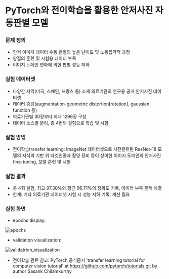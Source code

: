 # PyTorch와 전이학습을 활용한 안저사진 자동판별 모델

### 문제 정의
- 안저 이미지 데이터 수동 판별의 높은 난이도 및 노동집약적 과정
- 양질의 훈련 및 시험용 데이터 부족
- 이미지 도메인 변화에 의한 판별 성능 저하

### 실험 데이터셋
- 다양한 지역(미국, 스페인, 프랑스 등) 소재 의료기관의 연구용 공개 안저사진 데이터셋
- 데이터 증강(augmentation-geometric distortion[rotation], gaussian function 등)
- 의료기관별 30장부터 최대 1296장 구성
- 데이터 소스별 분리, 총 4번의 실험으로 학습 및 시험

### 실험 방법
- 전이학습transfer learning: ImageNet 데이터셋으로 사전훈련된 ResNet-18 모델의 지식의 기반 위 타겟인종과 촬영 장비 등이 상이한 이미지 도메인의 안저사진 fine-tuning, 모델 훈련 및 시험

### 실험 결과
- 총 4회 실험, 최고 97.30%와 평균 96.71%의 정확도 기록, 데이터 부족 문제 해결
- 한계: 기타 의료기관 데이터셋 시험 시 성능 저하 기록, 개선 필요

### 실험 화면

- epochs display:

![epochs](https://user-images.githubusercontent.com/71416000/182088911-23713828-1afb-4f18-a6f0-f12d803373e4.jpg)


- validation visualization:

![validatrion_visualization](https://user-images.githubusercontent.com/71416000/182088908-bc6382ae-0b3e-4e35-a73d-c1c88c8652cf.jpg)

- 전이학습 관련 참고:
PyTorch 공식문서 'transfer learning tutorial for computer vision tutorial' at https://github.com/pytorch/tutorials.git by author Sasank Chilamkurthy

